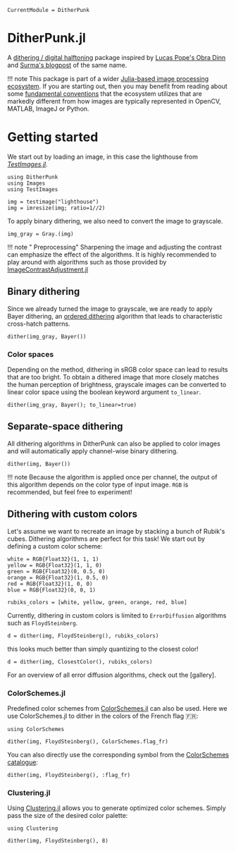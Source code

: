 ```@meta
CurrentModule = DitherPunk
```

# DitherPunk.jl
A [dithering / digital halftoning](https://en.wikipedia.org/wiki/Dither) package inspired by [Lucas Pope's Obra Dinn](https://obradinn.com) and [Surma's blogpost](https://surma.dev/things/ditherpunk/) of the same name.

!!! note
    This package is part of a wider [Julia-based image processing ecosystem](https://github.com/JuliaImages). If you are starting out, then you may benefit from reading about some [fundamental conventions](https://juliaimages.org/latest/quickstart/) that the ecosystem utilizes that are markedly different from how images are typically represented in OpenCV, MATLAB, ImageJ or Python.

# Getting started
We start out by loading an image, in this case the lighthouse
from [*TestImages.jl*](https://testimages.juliaimages.org).

````@example simple_example
using DitherPunk
using Images
using TestImages

img = testimage("lighthouse")
img = imresize(img; ratio=1//2)
````

To apply binary dithering, we also need to convert the image to grayscale.

````@example simple_example
img_gray = Gray.(img)
````

!!! note " Preprocessing"
    Sharpening the image and adjusting the contrast can emphasize the effect of the algorithms. It is highly recommended to play around with algorithms such as those provided by [ImageContrastAdjustment.jl](https://juliaimages.org/ImageContrastAdjustment.jl/stable/)

## Binary dithering
Since we already turned the image to grayscale, we are ready to apply Bayer dithering,
an [ordered dithering](https://en.wikipedia.org/wiki/Ordered_dithering) algorithm that leads to characteristic cross-hatch patterns.

````@example simple_example
dither(img_gray, Bayer())
````

### Color spaces
Depending on the method, dithering in sRGB color space can lead to results that are too bright.
To obtain a dithered image that more closely matches the human perception of brightness, grayscale images can be converted to linear color space using the boolean keyword argument `to_linear`.

````@example simple_example
dither(img_gray, Bayer(); to_linear=true)
````

## Separate-space dithering
All dithering algorithms in DitherPunk can also be applied to color images
and will automatically apply channel-wise binary dithering.

````@example simple_example
dither(img, Bayer())
````

!!! note
    Because the algorithm is applied once per channel, the output of this algorithm depends on the color type of input image. `RGB` is recommended, but feel free to experiment!

## Dithering with custom colors
Let's assume we want to recreate an image by stacking a bunch of Rubik's cubes. Dithering algorithms are perfect for this task!
We start out by defining a custom color scheme:

````@example simple_example
white = RGB{Float32}(1, 1, 1)
yellow = RGB{Float32}(1, 1, 0)
green = RGB{Float32}(0, 0.5, 0)
orange = RGB{Float32}(1, 0.5, 0)
red = RGB{Float32}(1, 0, 0)
blue = RGB{Float32}(0, 0, 1)

rubiks_colors = [white, yellow, green, orange, red, blue]
````

Currently, dithering in custom colors is limited to `ErrorDiffusion` algorithms such as `FloydSteinberg`.

````@example simple_example
d = dither(img, FloydSteinberg(), rubiks_colors)
````

this looks much better than simply quantizing to the closest color!

````@example simple_example
d = dither(img, ClosestColor(), rubiks_colors)
````

For an overview of all error diffusion algorithms, check out the [gallery].

### ColorSchemes.jl
Predefined color schemes from [ColorSchemes.jl](https://juliagraphics.github.io/ColorSchemes.jl/stable/basics/#Pre-defined-schemes) can also be used.
Here we use ColorSchemes.jl to dither in the colors of the French flag 🇫🇷:

````@example simple_example
using ColorSchemes

dither(img, FloydSteinberg(), ColorSchemes.flag_fr)
````

You can also directly use the corresponding symbol from the
[ColorSchemes catalogue](https://juliagraphics.github.io/ColorSchemes.jl/stable/catalogue/):

````@example simple_example
dither(img, FloydSteinberg(), :flag_fr)
````

### Clustering.jl
Using [Clustering.jl](https://github.com/JuliaStats/Clustering.jl) allows you to generate
optimized color schemes. Simply pass the size of the desired color palette:

````@example simple_example
using Clustering

dither(img, FloydSteinberg(), 8)
````
